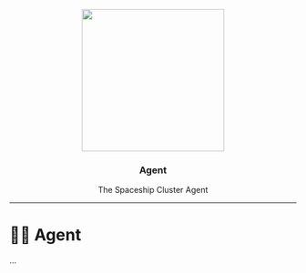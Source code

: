 <p align="center">
  <img src="https://media.giphy.com/media/umh24MvNmRCBq/giphy.gif" width="250">
</p>

<h3 align="center">
  Agent
</h3>

<p align="center">
  The Spaceship Cluster Agent
</p>

---

# 🕵️‍♀️ Agent

...
